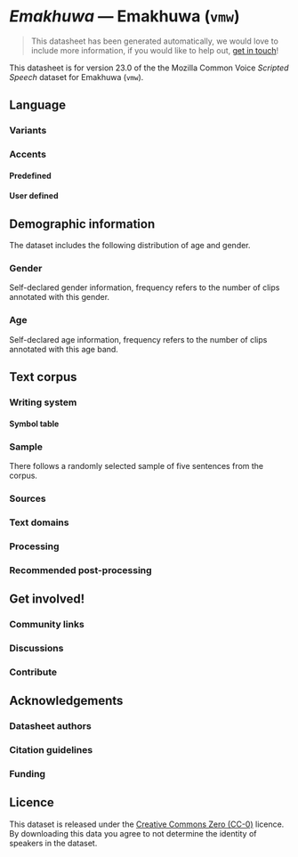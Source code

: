 # *Emakhuwa* &mdash; Emakhuwa (`vmw`)
> This datasheet has been generated automatically, we would love to include more information, if you would like to help out, [get in touch](https://github.com/common-voice/common-voice/blob/main/docs/COMMUNITIES.md)!

 This datasheet is for version 23.0 of the the Mozilla Common Voice *Scripted Speech* dataset 
for Emakhuwa (`vmw`).

## Language
<!-- {{LANGUAGE_DESCRIPTION}} -->
<!-- Provide a brief (1-2 paragraph) description of your language -->

### Variants
<!-- {{VARIANT_DESCRIPTION}} -->
<!-- Describe the variants (MCV variants) of your language -->

### Accents
<!-- {{ACCENT_DESCRIPTION}} -->

#### Predefined
<!-- {{PREDEFINED_ACCENT_DESCRIPTION}} -->
<!-- {{PREDEFINED_ACCENT_TABLE}} -->

#### User defined
<!-- {{USER_DEFINED_ACCENT_DESCRPIPTION}} -->
<!-- {{USER_DEFINED_ACCENT_TABLE}} -->

## Demographic information
The dataset includes the following distribution of age and gender.
<!-- You can get a lot of the information in this section from https://analyzer.cv-toolbox.web.tr/browse -->

### Gender
Self-declared gender information, frequency refers to the number of clips annotated with this gender.
<!-- {{GENDER_TABLE}} -->
<!-- | Gender | Frequency |
|--------|-----------|
| male, masculine | ? |
| undeclared | ? |
| female, feminine | ? | -->

### Age
Self-declared age information, frequency refers to the number of clips annotated with this age band.
<!-- {{AGE_TABLE}} -->
<!-- | Age band | Frequency |
|----------|-----------|
| teens | ? |
| twenties | ? |
| thirties | ? |
| fourties | ? |
| fifties | ? |
   ...if other age ranges are present in your data, add rows... -->

## Text corpus
<!-- {{TEXT_CORPUS_DESCRIPTION}} -->
<!-- An overview of the text corpus, with information such as average length (in characters and words) of validated sentences. -->

### Writing system
<!-- {{WRITING_SYSTEM_DESCRIPTION}} -->
<!-- A description of the writing system (or writing systems) used in the text corpus -->

#### Symbol table
<!-- {{ALPHABET_TABLE}} -->
<!-- If the writing system is alphabetic, you can include the valid alphabet here -->

### Sample
There follows a randomly selected sample of five sentences from the corpus.
<!-- {{SENTENCES_SAMPLE}} -->

### Sources
<!-- {{SOURCES_LIST}} -->
<!-- A list of sentence sources, can be curated to the top-N -->

### Text domains
<!-- {{TEXT_DOMAIN_DESCRIPTION}} -->
<!-- What text domains are represented in the corpus? -->

### Processing
<!-- {{PROCESSING_DESCRIPTION}} -->
<!-- How has the text data been processed -->

### Recommended post-processing
<!-- {{RECOMMENDED_POSTPROCESSING_DESCRIPTION}} -->
<!-- What should people do before they use the data, for example Unicode normalisation -->

## Get involved!

### Community links
<!-- {{COMMUNITY_LINKS_LIST}} -->
<!-- Links to community chats / fora -->

### Discussions
<!-- {{DISCUSSION_LINKS_LIST}} -->
<!-- Any links to discussions, for example on Discourse or other fora or blogs can be included here -->

### Contribute
<!-- {{CONTRIBUTE_LINKS_LIST}} -->
<!-- Here you can include links for how to contribute to the dataset -->

## Acknowledgements

### Datasheet authors
<!-- {{DATASHEET_AUTHORS_LIST}} -->
<!-- A list in the format of: Your Name <email@email.com> -->

### Citation guidelines
<!-- {{CITATION_DESCRIPTION}} -->
<!-- If you published a paper and would like people to cite it, you can include the BiBTeX here -->

### Funding
<!-- {{FUNDING_DESCRIPTION}} -->
<!-- If you received any funding, you can include the acknowledgement here -->

## Licence
This dataset is released under the [Creative Commons Zero (CC-0)](https://creativecommons.org/public-domain/cc0/) licence. By downloading this data
you agree to not determine the identity of speakers in the dataset.